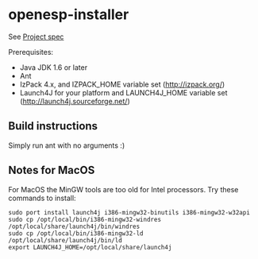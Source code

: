 openesp-installer
=================

See [Project spec](https://github.com/cominvent/openesp-installer/wiki/OpenESP-Project-spec)

Prerequisites:

*   Java JDK 1.6 or later
*   Ant
*   IzPack 4.x, and IZPACK_HOME variable set (http://izpack.org/)
*   Launch4J for your platform and LAUNCH4J_HOME variable set (http://launch4j.sourceforge.net/)

## Build instructions ##

Simply run ant with no arguments :)

## Notes for MacOS ##
For MacOS the MinGW tools are too old for Intel processors. Try these commands to install:

    sudo port install launch4j i386-mingw32-binutils i386-mingw32-w32api
    sudo cp /opt/local/bin/i386-mingw32-windres /opt/local/share/launch4j/bin/windres 
    sudo cp /opt/local/bin/i386-mingw32-ld /opt/local/share/launch4j/bin/ld
    export LAUNCH4J_HOME=/opt/local/share/launch4j